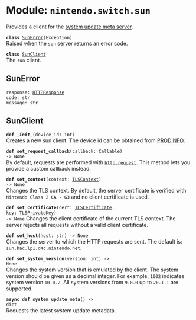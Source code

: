 
# Module: <code>nintendo.switch.sun</code>
Provides a client for the [system update meta server](https://github.com/kinnay/nintendo/wiki/Sun-Server).

<code>**class** [SunError](#sunerror)(Exception)</code><br>
<span class="docs">Raised when the `sun` server returns an error code.</span>

<code>**class** [SunClient](#sunclient)</code><br>
<span class="docs">The `sun` client.</span>

## SunError
<code>response: [HTTPResponse](https://anynet.readthedocs.io/en/latest/reference/http/#httpresponse)</code><br>
`code: str`<br>
`message: str`

## SunClient
<code>**def _\_init__**(device_id: int)</code><br>
<span class="docs">Creates a new sun client. The device id can be obtained from [PRODINFO](../switch.md).</span>

<code>**def set_request_callback**(callback: Callable) -> None</code><br>
<span class="docs">By default, requests are performed with [`http.request`](https://anynet.readthedocs.io/en/latest/reference/http). This method lets you provide a custom callback instead.</span>

<code>**def set_context**(context: [TLSContext](https://anynet.readthedocs.io/en/latest/reference/tls/#tlscontext)) -> None</code><br>
<span class="docs">Changes the TLS context. By default, the server certificate is verified with `Nintendo Class 2 CA - G3` and no client certificate is used.</span>

<code>**def set_certificate**(cert: [TLSCertificate](https://anynet.readthedocs.io/en/latest/reference/tls/#tlscertificate), key: [TLSPrivateKey](https://anynet.readthedocs.io/en/latest/reference/tls/#tlsprivatekey)) -> None</code>
<span class="docs">Changes the client certificate of the current TLS context. The server rejects all requests without a valid client certificate.</span>

<code>**def set_host**(host: str) -> None</code><br>
<span class="docs">Changes the server to which the HTTP requests are sent. The default is: `sun.hac.lp1.d4c.nintendo.net`.
</span>

<code>**def set_system_version**(version: int) -> None</code></br>
<span class="docs">Changes the system version that is emulated by the client. The system version should be given as a decimal integer. For example, `1002` indicates system version `10.0.2`. All system versions from `9.0.0` up to `20.1.1` are supported.</span>

<code>**async def system_update_meta**() -> dict</code><br>
<span class="docs">Requests the latest system update metadata.</span>

